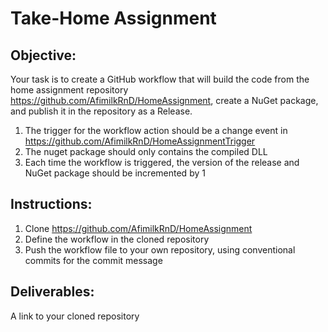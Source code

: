 # Take-Home Assignment
## Objective:
Your task is to create a GitHub workflow that will build the code from the home assignment repository https://github.com/AfimilkRnD/HomeAssignment, create a NuGet package, and publish it in the repository as a Release. 
1. The trigger for the workflow action should be a change event in https://github.com/AfimilkRnD/HomeAssignmentTrigger
2. The nuget package should only contains the compiled DLL
3. Each time the workflow is triggered, the version of the release and NuGet package should be incremented by 1
## Instructions:
1.	Clone https://github.com/AfimilkRnD/HomeAssignment
2.	Define the workflow in the cloned repository
3.	Push the workflow file to your own repository, using conventional commits for the commit message
## Deliverables:
A link to your cloned repository
